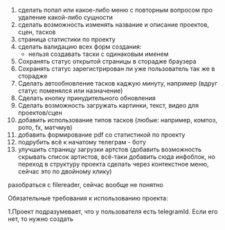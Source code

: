 1. сделать попап или какое-либо меню с повторным вопросом про удаление какой-либо сущности
2. cделать возможность изменять название и описание проектов, сцен, тасков
3. страница статистики по проекту
4. сделать валидацию всех форм создания:
    - нельзя создавать таски с одинаковым именем
5. Сохранять статус открытой страницы в сторадже браузера
6. Сохранять статус зарегистрирован ли уже пользователь так же в сторадже
7. Сделать автообновление тасков каджую минуту, например (вдруг статус поменялся или назначение)
8. Сделать кнопку принудительного обновления
9. Сделать возможность загружать картинки, текст, видео для проектов/сцен
10. добавить использование типов тасков (любые: например, композ, рото, fx, матчмув)
11. добавить формирование pdf со статистикой по проекту
12. подрубить всё к начатому телеграм - боту
13. улучшить страницу загрузки артстов (добавить возможность скрывать список артистов, всё-таки добавить сюда инфоблок, но переход в структуру проекта сделать через контекстное меню, сейчас это по двойному клику)

разобраться с filereader, сейчас вообще не понятно

Обязательные требования к использованию проекта:

1.Проект подразумевает, что у пользователя есть telegramId. Если его нет, то нужно создать
